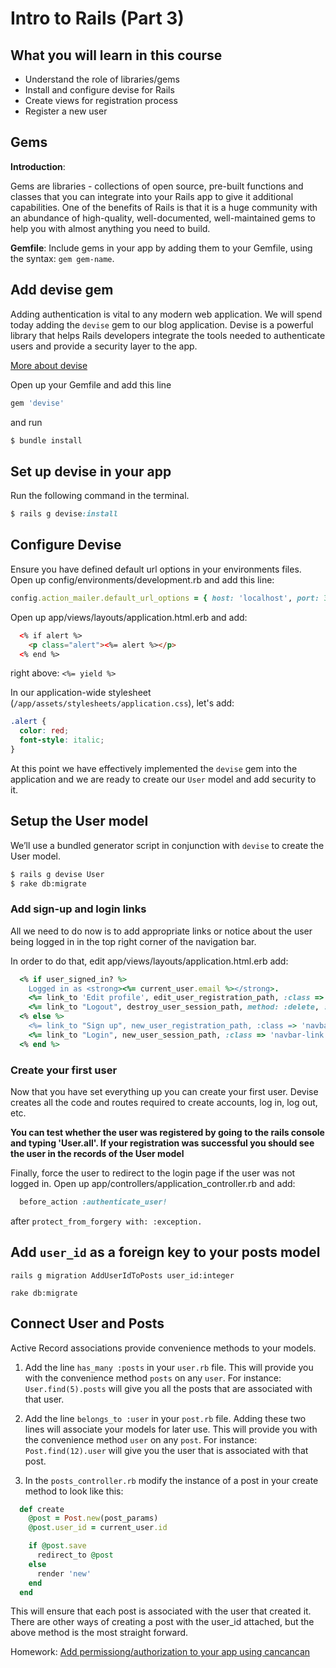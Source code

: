 # Intro to Rails (Part 3)

## What you will learn in this course
* Understand the role of libraries/gems
* Install and configure devise for Rails
* Create views for registration process
* Register a new user

## Gems

**Introduction**:

Gems are libraries - collections of open source, pre-built functions and classes that you can integrate into your Rails app to give it additional capabilities. One of the benefits of Rails is that it is a huge community with an abundance of high-quality, well-documented, well-maintained gems to help you with almost anything you need to build.

**Gemfile**: Include gems in your app by adding them to your Gemfile, using the syntax: `gem gem-name`.

## Add devise gem

Adding authentication is vital to any modern web application. We will spend today adding the `devise` gem to our blog application. Devise is a powerful library that helps Rails developers integrate the tools needed to authenticate users and provide a security layer to the app.

[More about devise](http://devise.plataformatec.com.br/)

Open up your Gemfile and add this line
```rb
gem 'devise'
```
and run
```bash
$ bundle install
```

## Set up devise in your app

Run the following command in the terminal.
```rb
$ rails g devise:install
```

## Configure Devise

Ensure you have defined default url options in your environments files. Open up config/environments/development.rb and add this line:
```rb
config.action_mailer.default_url_options = { host: 'localhost', port: 3000 }
```

Open up app/views/layouts/application.html.erb and add:

```html
  <% if alert %>
    <p class="alert"><%= alert %></p>
  <% end %>
```
right above: `<%= yield %>`

In our application-wide stylesheet (`/app/assets/stylesheets/application.css`), let's add:
```css
.alert {
  color: red;
  font-style: italic;
}
```

At this point we have effectively implemented the `devise` gem into the application and we are ready to create our `User` model and add security to it.

## Setup the User model

We’ll use a bundled generator script in conjunction with `devise` to create the User model.
```bash
$ rails g devise User
$ rake db:migrate
```

### Add sign-up and login links

All we need to do now is to add appropriate links or notice about the user being logged in in the top right corner of the navigation bar.

In order to do that, edit app/views/layouts/application.html.erb add:
```rb
  <% if user_signed_in? %>
    Logged in as <strong><%= current_user.email %></strong>.
    <%= link_to 'Edit profile', edit_user_registration_path, :class => 'navbar-link' %> |
    <%= link_to "Logout", destroy_user_session_path, method: :delete, :class => 'navbar-link'  %>
  <% else %>
    <%= link_to "Sign up", new_user_registration_path, :class => 'navbar-link'  %> |
    <%= link_to "Login", new_user_session_path, :class => 'navbar-link'  %>
  <% end %>
```

### Create your first user

Now that you have set everything up you can create your first user. Devise creates all the code and routes required to create accounts, log in, log out, etc.

**You can test whether the user was registered by going to the rails console and typing 'User.all'.  If your registration was successful you should see the user in the records of the User model**

Finally, force the user to redirect to the login page if the user was not logged in. Open up app/controllers/application_controller.rb and add:
```rb
  before_action :authenticate_user!
```
after `protect_from_forgery with: :exception.`

## Add `user_id` as a foreign key to your posts model

`rails g migration AddUserIdToPosts user_id:integer`

`rake db:migrate`

## Connect User and Posts

Active Record associations provide convenience methods to your models.
1.  Add the line `has_many :posts` in your `user.rb` file. This will provide you with the convenience method `posts` on any `user`. For instance: `User.find(5).posts` will give you all the posts that are associated with that user.

2.  Add the line `belongs_to :user` in your `post.rb` file. Adding these two lines will associate your models for later use. This will provide you with the convenience method `user` on any `post`. For instance: `Post.find(12).user` will give you the user that is associated with that post.

3. In the `posts_controller.rb` modify the instance of a post in your create method to look like this:
```rb
  def create
    @post = Post.new(post_params)
    @post.user_id = current_user.id

    if @post.save
      redirect_to @post
    else
      render 'new'
    end
  end
```

This will ensure that each post is associated with the user that created it. There are other ways of creating a post with the user_id attached, but the above method is the most straight forward.

Homework: [Add permissiong/authorization to your app using cancancan](../authorization)
